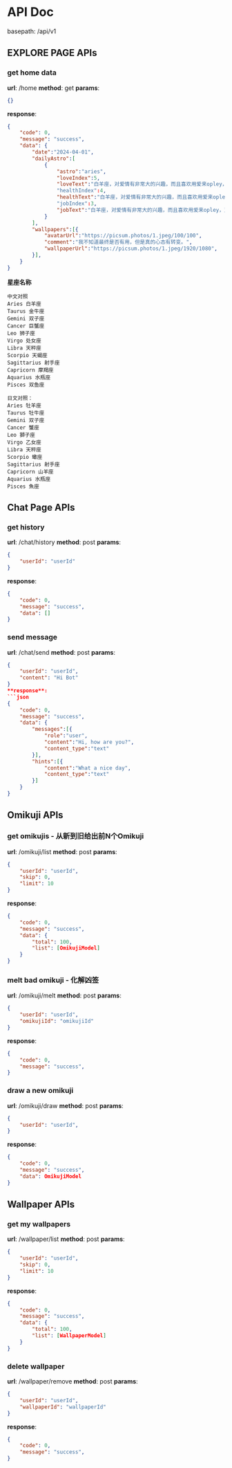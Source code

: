 # API Doc

basepath: /api/v1

## EXPLORE PAGE APIs

### get home data
**url**: /home
**method**: get
**params**: 
```json
{}
```
**response**: 
```json
{
    "code": 0,
    "message": "success",
    "data": {
        "date":"2024-04-01",
        "dailyAstro":[
            {
                "astro":"aries",
                "loveIndex":5,
                "loveText":"白羊座，对爱情有非常大的兴趣，而且喜欢用爱来opley，对爱情有非常大的兴趣，而且喜欢用爱来opley，对爱情有非常大的兴趣，而且喜欢用爱来opley，对爱情有非常大的兴趣，而且喜欢用爱来opley，对爱情有非常大的兴趣，而且喜欢用爱来opley，对爱情有非常大的兴趣，而且喜欢用爱来"
                "healthIndex":4,
                "healthText":"白羊座，对爱情有非常大的兴趣，而且喜欢用爱来opley，对爱情有非常大的兴趣，而且喜欢用爱来opley，对爱情有非常大的兴趣，而且喜欢用爱来opley，对爱情有非常大的兴趣，而且喜欢用爱来opley，对爱情有非常大的兴趣，而且喜欢用爱来opley，对爱情有非常大的兴趣，而且喜欢用爱来"
                "jobIndex":3,
                "jobText":"白羊座，对爱情有非常大的兴趣，而且喜欢用爱来opley，对爱情有非常大的兴趣，而且喜欢用爱来opley，对爱情有非常大的兴趣，而且喜欢用爱来opley，对爱情有非常大的兴趣，而且喜欢用爱来opley，对爱情有非常大的兴趣，而且喜欢用爱来opley，对爱情有非常大的兴趣，而且喜欢用爱来opley，对爱情有非常大的兴趣，而且喜欢用爱来opley，对爱情有非常大的兴趣"
            }
        ],
        "wallpapers":[{
            "avatarUrl":"https://picsum.photos/1.jpeg/100/100",
            "comment":"我不知道最终是否有用，但是真的心态有转变。",
            "wallpaperUrl":"https://picsum.photos/1.jpeg/1920/1080",
        }],
    }
}
```

**星座名称**
```
中文对照
Aries 白羊座
Taurus 金牛座
Gemini 双子座
Cancer 巨蟹座
Leo 狮子座
Virgo 处女座
Libra 天秤座
Scorpio 天蝎座
Sagittarius 射手座
Capricorn 摩羯座
Aquarius 水瓶座
Pisces 双鱼座

日文对照：
Aries 牡羊座
Taurus 牡牛座
Gemini 双子座
Cancer 蟹座
Leo 獅子座
Virgo 乙女座
Libra 天秤座
Scorpio 蠍座
Sagittarius 射手座
Capricorn 山羊座
Aquarius 水瓶座
Pisces 魚座
```

## Chat Page APIs
### get history
**url**: /chat/history
**method**: post
**params**: 
```json
{
    "userId": "userId"
}
```
**response**: 
```json
{
    "code": 0,
    "message": "success",
    "data": []
}
```

### send message
**url**: /chat/send
**method**: post
**params**: 
```json
{
    "userId": "userId",
    "content": "Hi Bot"
}
**response**: 
```json
{
    "code": 0,
    "message": "success",
    "data": {
        "messages":[{
            "role":"user",
            "content":"Hi, how are you?",
            "content_type":"text"
        }],
        "hints":[{ 
            "content":"What a nice day",
            "content_type":"text"
        }]
    }
}
```

## Omikuji APIs
### get omikujis - 从新到旧给出前N个Omikuji 
**url**: /omikuji/list
**method**: post
**params**: 
```json
{
    "userId": "userId",
    "skip": 0,
    "limit": 10
}
```
**response**: 
```json
{
    "code": 0,
    "message": "success",
    "data": {
        "total": 100,
        "list": [OmikujiModel]
    }
}
```

### melt bad omikuji - 化解凶签
**url**: /omikuji/melt
**method**: post
**params**: 
```json
{
    "userId": "userId",
    "omikujiId": "omikujiId"
}
```
**response**: 
```json
{
    "code": 0,
    "message": "success",
}
```

### draw a new omikuji
**url**: /omikuji/draw
**method**: post
**params**: 
```json
{
    "userId": "userId",
}
```
**response**: 
```json
{
    "code": 0,
    "message": "success",
    "data": OmikujiModel
}
```

## Wallpaper APIs
### get my wallpapers
**url**: /wallpaper/list
**method**: post
**params**: 
```json
{
    "userId": "userId",
    "skip": 0,
    "limit": 10
}
```
**response**: 
```json
{
    "code": 0,
    "message": "success",
    "data": {
        "total": 100,
        "list": [WallpaperModel]
    }
}
```




### delete wallpaper
**url**: /wallpaper/remove
**method**: post
**params**: 
```json
{
    "userId": "userId",
    "wallpaperId": "wallpaperId"
}
```
**response**: 
```json
{
    "code": 0,
    "message": "success",
}
```
